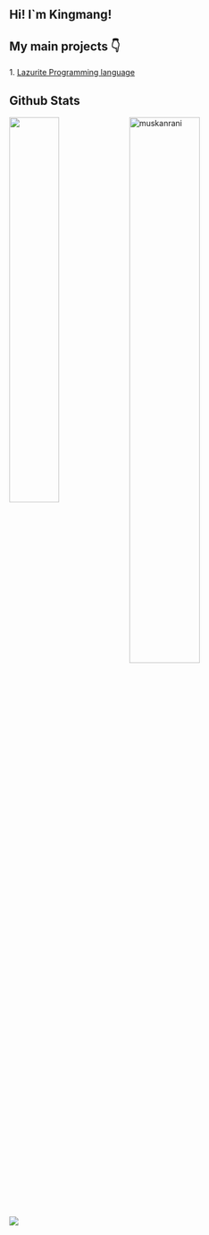 <h2>Hi! I`m Kingmang!</h2>


<h2> My main projects 👇</h2>
<p>1. <a href="https://github.com/ArtyomKingmang/Lazurite">Lazurite Programming language</a></p>


<h2> Github Stats </h2> 
<a href="https://github.com/muskanrani/github-readme-stats"><img align="left" width="42%" src="https://github-readme-stats.vercel.app/api/top-langs/?username=ArtyomKingmang&layout=compact&theme=tokyonight" /></a>
</a>


<img width="50%" src="https://github-readme-streak-stats.herokuapp.com/?user=ArtyomKingmang&theme=tokyonight" alt="muskanrani" />
<br/>

![](https://komarev.com/ghpvc/?username=ArtyomKingmang&color=brightgreen)


